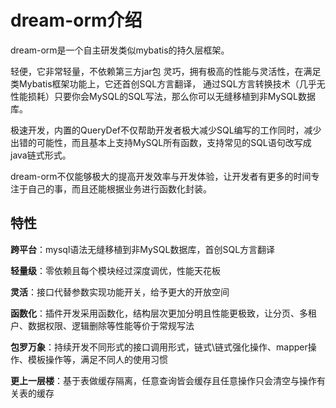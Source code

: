 # dream-orm介绍

dream-orm是一个自主研发类似mybatis的持久层框架。

轻便，它非常轻量，不依赖第三方jar包 灵巧，拥有极高的性能与灵活性，在满足类Mybatis框架功能上，它还首创SQL方言翻译，
通过SQL方言转换技术（几乎无性能损耗）只要你会MySQL的SQL写法，那么你可以无缝移植到非MySQL数据库。

极速开发，内置的QueryDef不仅帮助开发者极大减少SQL编写的工作同时，减少出错的可能性，而且基本上支持MySQL所有函数，支持常见的SQL语句改写成java链式形式。

dream-orm不仅能够极大的提高开发效率与开发体验，让开发者有更多的时间专注于自己的事，而且还能根据业务进行函数化封装。

## 特性

**跨平台**：mysql语法无缝移植到非MySQL数据库，首创SQL方言翻译

**轻量级**：零依赖且每个模块经过深度调优，性能天花板

**灵活**：接口代替参数实现功能开关，给予更大的开放空间

**函数化**：插件开发采用函数化，结构层次更加分明且性能更极致，让分页、多租户、数据权限、逻辑删除等性能等价于常规写法

**包罗万象**：持续开发不同形式的接口调用形式，链式\链式强化操作、mapper操作、模板操作等，满足不同人的使用习惯

**更上一层楼**：基于表做缓存隔离，任意查询皆会缓存且任意操作只会清空与操作有关表的缓存
